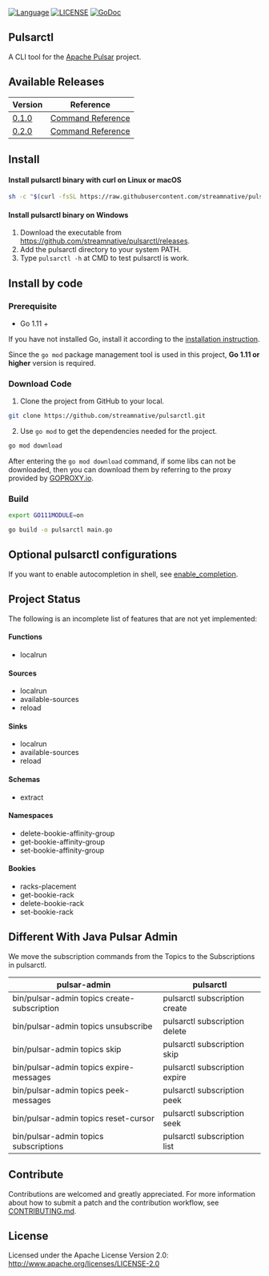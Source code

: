 <!--

    Licensed to the Apache Software Foundation (ASF) under one
    or more contributor license agreements.  See the NOTICE file
    distributed with this work for additional information
    regarding copyright ownership.  The ASF licenses this file
    to you under the Apache License, Version 2.0 (the
    "License"); you may not use this file except in compliance
    with the License.  You may obtain a copy of the License at

      http://www.apache.org/licenses/LICENSE-2.0

    Unless required by applicable law or agreed to in writing,
    software distributed under the License is distributed on an
    "AS IS" BASIS, WITHOUT WARRANTIES OR CONDITIONS OF ANY
    KIND, either express or implied.  See the License for the
    specific language governing permissions and limitations
    under the License.

-->

[![Language](https://img.shields.io/badge/Language-Go-blue.svg)](https://golang.org/)
[![LICENSE](https://img.shields.io/hexpm/l/pulsar.svg)](https://github.com/streamnative/pulsarctl/blob/master/LICENSE)
[![GoDoc](https://img.shields.io/badge/Godoc-reference-blue.svg)](https://godoc.org/github.com/streamnative/pulsarctl)

## Pulsarctl

A CLI tool for the [Apache Pulsar](https://pulsar.incubator.apache.org/) project.

## Available Releases

| Version | Reference |
| --------| --------- |
| [0.1.0](https://github.com/streamnative/pulsarctl/releases/tag/v0.1.0) | [Command Reference](https://streamnative.io/docs/pulsarctl/v0.1.0/) |
| [0.2.0](https://github.com/streamnative/pulsarctl/releases/tag/v0.2.0) | [Command Reference](https://streamnative.io/docs/pulsarctl/v0.2.0/) |

## Install

#### Install pulsarctl binary with curl on Linux or macOS

```bash
sh -c "$(curl -fsSL https://raw.githubusercontent.com/streamnative/pulsarctl/master/install.sh)"
```

#### Install pulsarctl binary on Windows

1. Download the executable from https://github.com/streamnative/pulsarctl/releases. 
2. Add the pulsarctl directory to your system PATH.
3. Type `pulsarctl -h` at CMD to test pulsarctl is work.

## Install by code

### Prerequisite

- Go 1.11 +

If you have not installed Go, install it according to the [installation instruction](http://golang.org/doc/install).

Since the `go mod` package management tool is used in this project, **Go 1.11 or higher** version is required.

### Download Code

1. Clone the project from GitHub to your local.

```bash
git clone https://github.com/streamnative/pulsarctl.git
```

2. Use `go mod` to get the dependencies needed for the project.

```bash
go mod download
```

After entering the `go mod download` command, if some libs can not be downloaded, then you can download them by referring to the proxy provided by [GOPROXY.io](https://goproxy.io/).

### Build

```bash
export GO111MODULE=on

go build -o pulsarctl main.go
```

## Optional pulsarctl configurations

If you want to enable autocompletion in shell, see [enable_completion](docs/en/enable_completion.md).

## Project Status

The following is an incomplete list of features that are not yet implemented:
 
#### Functions
- localrun

#### Sources
- localrun
- available-sources
- reload

#### Sinks
- localrun
- available-sources
- reload

#### Schemas
- extract

#### Namespaces
- delete-bookie-affinity-group
- get-bookie-affinity-group
- set-bookie-affinity-group 

#### Bookies
- racks-placement
- get-bookie-rack
- delete-bookie-rack
- set-bookie-rack

## Different With Java Pulsar Admin

We move the subscription commands from the Topics to the Subscriptions in pulsarctl.
 
| pulsar-admin | pulsarctl |
| ------------ | --------- |
| bin/pulsar-admin topics create-subscription | pulsarctl subscription create |
| bin/pulsar-admin topics unsubscribe | pulsarctl subscription delete |
| bin/pulsar-admin topics skip | pulsarctl subscription skip |
| bin/pulsar-admin topics expire-messages | pulsarctl subscription expire |
| bin/pulsar-admin topics peek-messages | pulsarctl subscription peek |
| bin/pulsar-admin topics reset-cursor | pulsarctl subscription seek |
| bin/pulsar-admin topics subscriptions | pulsarctl subscription list |

## Contribute

Contributions are welcomed and greatly appreciated. 
For more information about how to submit a patch and the contribution workflow, see [CONTRIBUTING.md](CONTRIBUTING.md).

## License

Licensed under the Apache License Version 2.0: http://www.apache.org/licenses/LICENSE-2.0
